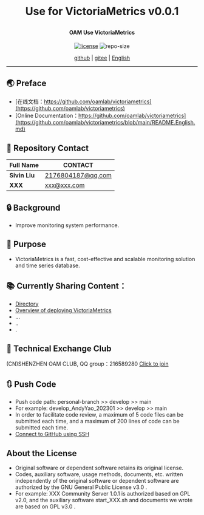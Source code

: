 
<h1 align="center" style="margin: 30px 0 30px; font-weight: bold;">Use for VictoriaMetrics v0.0.1</h1>
<h4 align="center">OAM Use VictoriaMetrics</h4>
<p align="center">
  <a href="./LICENSE"><img alt="license" src="https://img.shields.io/github/license/oamlab/victoriametrics" /></a>
  <img alt="repo-size" src="https://img.shields.io/github/repo-size/oamlab/victoriametrics" />
</p>

<p align="center">
   <a href="https://github.com/oamlab/victoriametrics">github</a> | 
   <a href="https://gitee.com/oamlab/victoriametrics">gitee</a> | 
   <a href="https://github.com/oamlab/victoriametrics/blob/main/README.English.md">English</a>
</p>

<p align="center"></p>

---

## 🌏 Preface
- [在线文档：https://github.com/oamlab/victoriametrics](https://github.com/oamlab/victoriametrics)
- [Online Documentation：https://github.com/oamlab/victoriametrics](https://github.com/oamlab/victoriametrics/blob/main/README.English.md)

## 🔋 Repository Contact
| Full Name						 | CONTACT             |
|----------------|---------------------|
| **Sivin Liu**  | 2176804187@qq.com |
| **XXX**        | xxx@xxx.com         |

## 🔒 Background
- Improve monitoring system performance.

## 🔑 Purpose
- VictoriaMetrics is a fast, cost-effective and scalable monitoring solution and time series database.

## 📚 Currently Sharing Content：

- [Directory](./victoriametrics)
- [Overview of deploying VictoriaMetrics](./victoriametrics/3181_Others/README.md)
- ...
- ..
- .

## 📶 Technical Exchange Club
(CN)SHENZHEN OAM CLUB, QQ group：216589280 [Click to join](https://jq.qq.com/?_wv=1027&k=tdDtDoUp)

## 🔃 Push Code
- Push code path: personal-branch >> develop >> main
- For example: develop_AndyYao_202301 >> develop >> main
- In order to facilitate code review, a maximum of 5 code files can be submitted each time, and a maximum of 200 lines of code can be submitted each time.
- [Connect to GitHub using SSH](https://github.com/oamlab/oamlab/blob/main/OAMLab/171_%E8%BF%90%E7%BB%B4%E5%B7%A5%E5%85%B7/301_%E5%BC%80%E5%8F%91%E5%B7%A5%E5%85%B7/211_GitHub_SSH_Key.md)

## About the License
- Original software or dependent software retains its original license.
- Codes, auxiliary software, usage methods, documents, etc. written independently of the original software or dependent software are authorized by the GNU General Public License v3.0 .
- For example: XXX Community Server 1.0.1 is authorized based on GPL v2.0, and the auxiliary software start_XXX.sh and documents we wrote are based on GPL v3.0 .